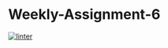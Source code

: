 # Weekly-Assignment-6
[![linter](https://github.com/Aidan-Lalonde-Novales/Weekly-Assignment-6/workflows/linter/badge.svg)](https://github.com/marketplace/actions/super-linter)
